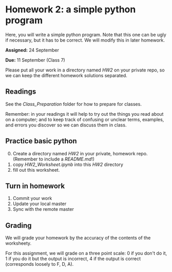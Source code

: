 # Homework 2: a simple python program

Here, you will write a simple python program. Note that this one can be ugly if necessary, but it has to be correct. We will modify this in later homework.

**Assigned:** 24 September

**Due:** 11 September (Class 7)

Please put all your work in a directory named *HW2* on your private repo, so we can keep the different homework solutions separated.

## Readings ##

See the *Class_Preparation* folder for how to prepare for classes.

Remember: in your readings it will help to try out the things you read about on a computer; and to keep track of confusing or unclear terms, examples, and errors you discover so we can discuss them in class.

## Practice basic python

0. Create a directory named *HW2* in your private, homework repo.
(Remember to include a *README.md*!)
1. copy *HW2_Worksheet.ipynb* into this *HW2* directory
2. fill out this worksheet.

## Turn in homework
1. Commit your work
2. Update your local master
3. Sync with the remote master

## Grading
We will grade your homework by the accuracy of the contents of the worksheety.

For this assignment, we will grade on a three point scale: 0 if you don't do it, 1 if you do it but the output is incorrect, 4 if the output is correct (corresponds loosely to F, D, A). 
